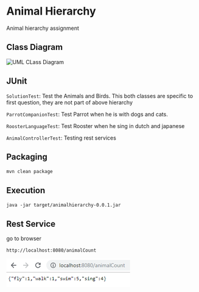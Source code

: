# Animal Hierarchy
Animal hierarchy assignment


## Class Diagram

![ UML CLass Diagram](http://www.plantuml.com/plantuml/png/XLHDZziW53oNNy7HLftz1JtihhDRjQgKDbwfPuH9GeqXQt2ZzEE_zxs0IGHKcqCmmxoP0S6xjuvDRXuLeOH8xSIqOrpGPtMclmc5t_lEJLBlwKwTOQXgylU6zfsf8U6T0Cg97K09qS9VWNYIOqe4Q5oODzJFPX09zOSP8f4hPYrzq79aAamUvTI7pq_Q2kximdgTcPCSrDwLNRqC_V1drPkJNdcb50mgAHwz26ukfuSCwvdxiymEY5RVPiQ7XhxYK1CCX06kKbXBy8nJA1f6ABYr1ya7eT6muDUg6Vqu3dLk5ugzOuO6XwqnredfVmw63oi6bQPN0eSwfmM5BqplPxONDSKaJteUQRA27ckcfJqqi4d7OM2wfzPGe-_ki2faYs4N1K84wdrbqsHSQyOZg1ZjRzLwyx6XxSDBGxURJVVoj8stAl2BEyknHBoc-O5wYZ_F1AJaZNlp3Dl6mAje-qjSPzmeCv72MmBifv5mIC9rK55vGdsbxiF2BRD5jG8rhFYt4lB5m3xX4hSxi6cmbriHlgjBvCP7hH6_s0dcR8MbA8fZ50nryIeh07T0yA9nckXcJIAJZPK4Mqi1Zq_LgED1Qjm5Y6JxZSiB_t5ssBHyJoqqrD0WhWgnW60Zpk6uTGRperIAuJihD-5C_AQ8O0Clhv1xeVjvLFy0)

## JUnit

`SolutionTest`: Test the Animals and Birds. This both classes are specific to first question, they are not part of above hierarchy

`ParrotCompanionTest`: Test Parrot when he is with dogs and cats.

`RoosterLanguageTest`: Test Rooster when he sing in dutch and japanese

`AnimalControllerTest`: Testing rest services

## Packaging
```
mvn clean package
```

## Execution
```
java -jar target/animalhierarchy-0.0.1.jar
```

## Rest Service
go to browser 
```
http://localhost:8080/animalCount
```
![Result Image ](https://github.com/rajanraj101/animalheirarchy/blob/master/documentation/webPageResult.PNG)
